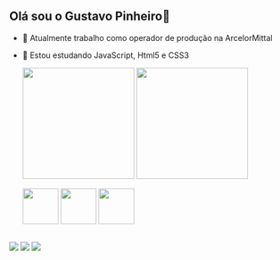 ## Olá sou o Gustavo Pinheiro👋

- 🔭 Atualmente trabalho como operador de produção na ArcelorMittal
- 🌱 Estou estudando JavaScript, Html5 e CSS3

  <a href="https://github.com/GustavoAP1"></a>
  <img height="200em" src="https://github-readme-stats.vercel.app/api?username=GustavoAP1&theme=gotham&show_icons=true&hide_border=false&count_private=true"/>
  <img height="200em" src="https://github-readme-stats.vercel.app/api/top-langs/?username=GustavoAP1&theme=gotham&show_icons=true&hide_border=false&layout=compact"/>

  <div display="inline-block">
      <img height="64em" src="https://cdn.jsdelivr.net/gh/devicons/devicon@latest/icons/javascript/javascript-original.svg" />
      <img height="64em" src="https://cdn.jsdelivr.net/gh/devicons/devicon@latest/icons/html5/html5-original.svg" />
      <img height="64em" src="https://cdn.jsdelivr.net/gh/devicons/devicon@latest/icons/css3/css3-original.svg" />
 </div>
 
 ##

<div display="inline-block">
  <a href = "mailto:gustavoapinheiro1@gmail.com"><img src="https://img.shields.io/badge/-Gmail-FF0000?style=for-the-badge&logo=gmail&logoColor=white" target="_blank"></a>
  <a href="https://www.linkedin.com/in/gustavo-pinheiro-1064ba318/" target="_blank"><img src="https://img.shields.io/badge/-LinkedIn-%230077B5?style=for-the-badge&logo=linkedin&logoColor=white" target="_blank"></a> 
  <a href="https://www.linkedin.com/in/rafaella-ballerini-45875016a" target="_blank"><img src="https://img.shields.io/badge/-Whatsapp-%EA4335?style=for-the-badge&logo=whatsapp&logoColor=white" target="_blank"></a>
</div>


